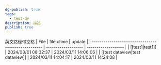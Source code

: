 ```yaml
---
dg-publish: true
tags:
  - test-dv
description: 描述
publish: true
---
```


英文路径带空格
| File                                                 | file.ctime          | update              |
| ---------------------------------------------------- | ------------------- | ------------------- |
| [[test1\|test1]]                 | 2024/03/01 08:32:37 | 2024/03/11 14:06:06 |
| [[test dataview\|test dataview]] | 2024/03/11 14:04:17 | 2024/03/11 14:24:08 |

